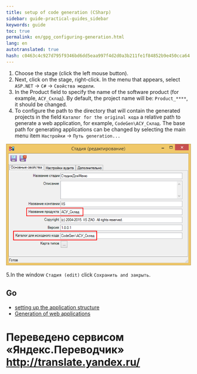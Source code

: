 ```yaml
--- 
title: setup of code generation (CSharp) 
sidebar: guide-practical-guides_sidebar 
keywords: guide 
toc: true 
permalink: en/gpg_configuring-generation.html 
lang: en 
autotranslated: true 
hash: c0463c4c927d795f9346bd6dd5eaa997f4d2d0a3b211fe1f84852b9e450cca64 
--- 
```


1. Choose the stage (click the left mouse button). 
2. Next, click on the stage, right-click. In the menu that appears, select `ASP.NET` -> `C#` -> `Свойства модели`. 
3. In the Product field to specify the name of the software product (for example, `АСУ_Склад`). By default, the project name will be: `Product_****`, it should be changed. 
4. To configure the path to the directory that will contain the generated projects in the field `Каталог for the original кода` a relative path to generate a web application, for example, `CodeGen\АСУ_Склад`. The base path for generating applications can be changed by selecting the main menu item `Настройки` -> `Путь generation...` 

![](/images/pages/guides/flexberry-aspnet/generation-path.png) 

5.In the window `Стадия (edit)` click `Сохранить and закрыть`. 

## Go 

* <i class="fa fa-arrow-left" aria-hidden="true"></i> [setting up the application structure](gpg_connection-settings-db.html) 
* [Generation of web applications](gpg_generation-application.html) <i class="fa fa-arrow-right" aria-hidden="true"></i> 



 # Переведено сервисом «Яндекс.Переводчик» http://translate.yandex.ru/
